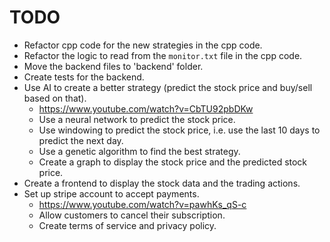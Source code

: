 # TODO

* Refactor cpp code for the new strategies in the cpp code.
* Refactor the logic to read from the `monitor.txt` file in the cpp code.
* Move the backend files to 'backend' folder.
* Create tests for the backend.
* Use AI to create a better strategy (predict the stock price and buy/sell based on that).
    * https://www.youtube.com/watch?v=CbTU92pbDKw
    * Use a neural network to predict the stock price.
    * Use windowing to predict the stock price, i.e. use the last 10 days to predict the next day.
    * Use a genetic algorithm to find the best strategy.
    * Create a graph to display the stock price and the predicted stock price.
* Create a frontend to display the stock data and the trading actions.
* Set up stripe account to accept payments.
    * https://www.youtube.com/watch?v=pawhKs_qS-c
    * Allow customers to cancel their subscription.
    * Create terms of service and privacy policy.
